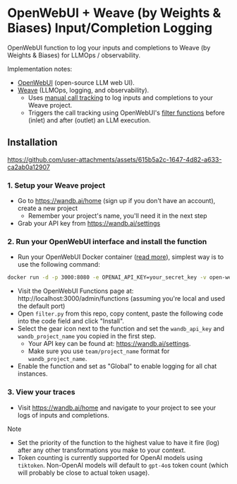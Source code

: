 # OpenWebUI + Weave (by Weights & Biases) Input/Completion Logging

OpenWebUI function to log your inputs and completions to Weave (by Weights & Biases) for LLMOps / observability.

Implementation notes:

- [OpenWebUI](https://github.com/OpenWebUI/OpenWebUI) (open-source LLM web UI).
- [Weave](https://wandb.ai/site/weave/) (LLMOps, logging, and observability).
    - Uses [manual call tracking](https://weave-docs.wandb.ai/guides/tracking/tracing#3-manual-call-tracking) to log inputs and completions to your Weave project.
    - Triggers the call tracking using OpenWebUI's [filter functions](https://docs.openwebui.com/tutorials/plugin/functions/) before (inlet) and after (outlet) an LLM execution.

## Installation

https://github.com/user-attachments/assets/615b5a2c-1647-4d82-a633-ca2ab0a12907

### 1. Setup your Weave project
- Go to https://wandb.ai/home (sign up if you don't have an account), create a new project
    - Remember your project's name, you'll need it in the next step
- Grab your API key from https://wandb.ai/settings

### 2. Run your OpenWebUI interface and install the function
- Run your OpenWebUI Docker container ([read more](https://docs.openwebui.com/getting-started/)), simplest way is to use the following command:
 
```bash
docker run -d -p 3000:8080 -e OPENAI_API_KEY=your_secret_key -v open-webui:/app/backend/data --name open-webui --restart always ghcr.io/open-webui/open-webui:main
```

- Visit the OpenWebUI Functions page at: http://localhost:3000/admin/functions (assuming you're local and used the default port)
- Open `filter.py` from this repo, copy content, paste the following code into the code field and click "Install".
- Select the gear icon next to the function and set the `wandb_api_key` and `wandb_project_name` you copied in the first step.
    - Your API key can be found at: https://wandb.ai/settings.
    - Make sure you use `team/project_name` format for `wandb_project_name`.
- Enable the function and set as "Global" to enable logging for all chat instances.

### 3. View your traces
- Visit https://wandb.ai/home and navigate to your project to see your logs of inputs and completions.

> [!NOTE]
> - Set the priority of the function to the highest value to have it fire (log) after any other transformations you make to your context.
> - Token counting is currently supported for OpenAI models using `tiktoken`. Non-OpenAI models will default to `gpt-4o`s token count (which will probably be close to actual token usage).
